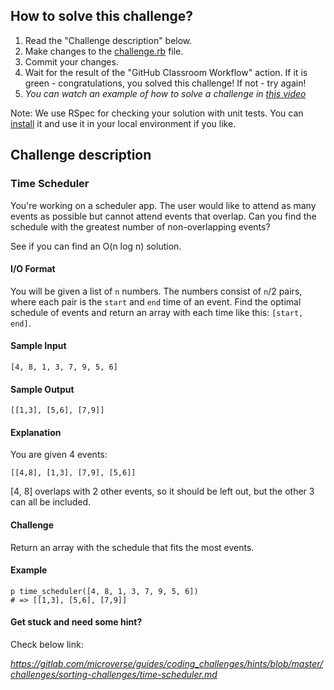 ## How to solve this challenge?

1. Read the "Challenge description" below.
2. Make changes to the [challenge.rb](./challenge.rb) file.
3. Commit your changes.
4. Wait for the result of the "GitHub Classroom Workflow" action. If it is green - congratulations, you solved this challenge! If not - try again!
5. *You can watch an example of how to solve a challenge in [this video](https://microverse.pathwright.com/library/fast-track-algorithms-data-structures/69123/path/step/113963868/)*

Note: We use RSpec for checking your solution with unit tests. You can [install](https://github.com/rspec/rspec) it and use it in your local environment if you like.


## Challenge description

### Time Scheduler

You're working on a scheduler app. The user would like to attend as many events as possible but cannot attend events that overlap. Can you find the schedule with the greatest number of non-overlapping events?

See if you can find an O(n log n) solution.

#### I/O Format
You will be given a list of `n` numbers. The numbers consist of `n`/2 pairs, where each pair is the `start` and `end` time of an event. Find the optimal schedule of events and return an array with each time like this: `[start, end]`.

#### Sample Input
```
[4, 8, 1, 3, 7, 9, 5, 6]
```

#### Sample Output
```
[[1,3], [5,6], [7,9]]
```

#### Explanation

You are given 4 events:
```
[[4,8], [1,3], [7,9], [5,6]]
```

[4, 8] overlaps with 2 other events, so it should be left out, but the other 3 can all be included.

#### Challenge
Return an array with the schedule that fits the most events.

#### Example
```
p time_scheduler([4, 8, 1, 3, 7, 9, 5, 6])
# => [[1,3], [5,6], [7,9]]
```



#### Get stuck and need some hint?
Check below link: 

*https://gitlab.com/microverse/guides/coding_challenges/hints/blob/master/challenges/sorting-challenges/time-scheduler.md*
